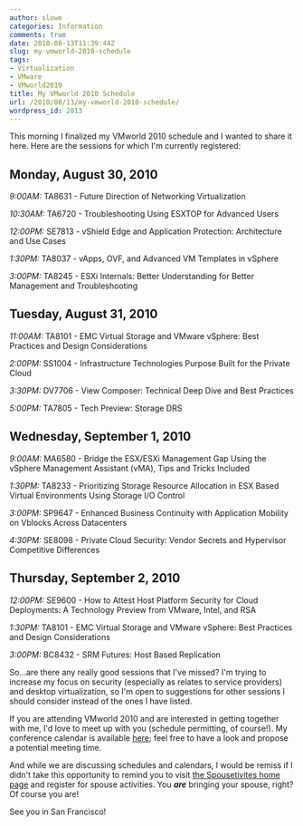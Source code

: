 ```yaml
---
author: slowe
categories: Information
comments: true
date: 2010-08-13T11:39:44Z
slug: my-vmworld-2010-schedule
tags:
- Virtualization
- VMware
- VMworld2010
title: My VMworld 2010 Schedule
url: /2010/08/13/my-vmworld-2010-schedule/
wordpress_id: 2013
---
```


This morning I finalized my VMworld 2010 schedule and I wanted to share it here. Here are the sessions for which I'm currently registered:

## Monday, August 30, 2010

_9:00AM:_ TA8631 - Future Direction of Networking Virtualization  

_10:30AM:_ TA6720 - Troubleshooting Using ESXTOP for Advanced Users  

_12:00PM:_ SE7813 - vShield Edge and Application Protection: Architecture and Use Cases  

_1:30PM:_ TA8037 - vApps, OVF, and Advanced VM Templates in vSphere  

_3:00PM:_ TA8245 - ESXi Internals: Better Understanding for Better Management and Troubleshooting

## Tuesday, August 31, 2010

_11:00AM:_ TA8101 - EMC Virtual Storage and VMware vSphere: Best Practices and Design Considerations  

_2:00PM:_ SS1004 - Infrastructure Technologies Purpose Built for the Private Cloud  

_3:30PM:_ DV7706 - View Composer: Technical Deep Dive and Best Practices  

_5:00PM:_ TA7805 - Tech Preview: Storage DRS

## Wednesday, September 1, 2010

_9:00AM:_ MA6580 - Bridge the ESX/ESXi Management Gap Using the vSphere Management Assistant (vMA), Tips and Tricks Included  

_1:30PM:_ TA8233 - Prioritizing Storage Resource Allocation in ESX Based Virtual Environments Using Storage I/O Control  

_3:00PM:_ SP9647 - Enhanced Business Continuity with Application Mobility on Vblocks Across Datacenters  

_4:30PM:_ SE8098 - Private Cloud Security: Vendor Secrets and Hypervisor Competitive Differences

## Thursday, September 2, 2010

_12:00PM:_ SE9600 - How to Attest Host Platform Security for Cloud Deployments: A Technology Preview from VMware, Intel, and RSA  

_1:30PM:_ TA8101 - EMC Virtual Storage and VMware vSphere: Best Practices and Design Considerations  

_3:00PM:_ BC8432 - SRM Futures: Host Based Replication

So...are there any really good sessions that I've missed? I'm trying to increase my focus on security (especially as relates to service providers) and desktop virtualization, so I'm open to suggestions for other sessions I should consider instead of the ones I have listed.

If you are attending VMworld 2010 and are interested in getting together with me, I'd love to meet up with you (schedule permitting, of course!). My conference calendar is available [here](http://www.google.com/calendar/embed?src=1207jmo0o6amjpre1b2db6jscg%40group.calendar.google.com&ctz=America/Los_Angeles); feel free to have a look and propose a potential meeting time.

And while we are discussing schedules and calendars, I would be remiss if I didn't take this opportunity to remind you to visit [the Spousetivites home page](http://spousetivities.com/) and register for spouse activities. You **_are_** bringing your spouse, right? Of course you are!

See you in San Francisco!
